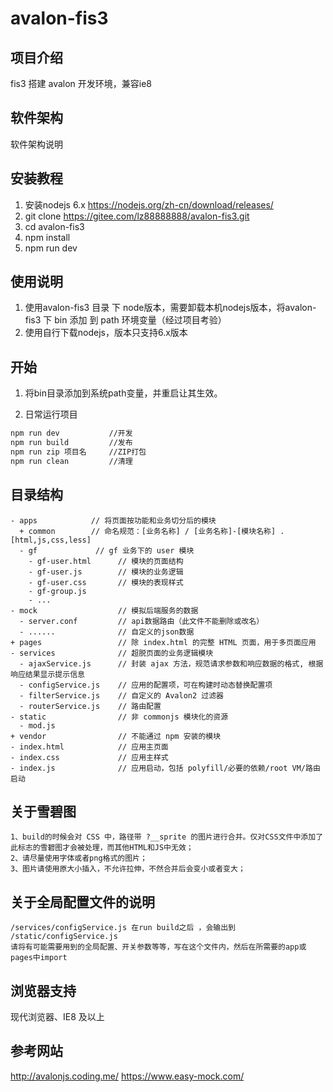 # avalon-fis3

## 项目介绍
fis3 搭建 avalon 开发环境，兼容ie8

## 软件架构
软件架构说明


## 安装教程
1. 安装nodejs 6.x https://nodejs.org/zh-cn/download/releases/
2. git clone https://gitee.com/lz88888888/avalon-fis3.git
3. cd avalon-fis3
4. npm install
5. npm run dev

## 使用说明

1. 使用avalon-fis3 目录 下 node版本，需要卸载本机nodejs版本，将avalon-fis3 下 bin 添加 到 path 环境变量（经过项目考验）
2. 使用自行下载nodejs，版本只支持6.x版本

## 开始

1. 将bin目录添加到系统path变量，并重启让其生效。

2. 日常运行项目
  ``` bash
  npm run dev           //开发
  npm run build         //发布
  npm run zip 项目名     //ZIP打包
  npm run clean         //清理
  ```


## 目录结构

```
- apps            // 将页面按功能和业务切分后的模块
  + common        // 命名规范：[业务名称] / [业务名称]-[模块名称] .[html,js,css,less]
  - gf             // gf 业务下的 user 模块
    - gf-user.html      // 模块的页面结构
    - gf-user.js        // 模块的业务逻辑
    - gf-user.css       // 模块的表现样式
    - gf-group.js
    - ...
- mock                  // 模拟后端服务的数据
  - server.conf         // api数据路由（此文件不能删除或改名）
  - ......              // 自定义的json数据
+ pages                 // 除 index.html 的完整 HTML 页面，用于多页面应用
- services              // 超脱页面的业务逻辑模块
  - ajaxService.js      // 封装 ajax 方法，规范请求参数和响应数据的格式, 根据响应结果显示提示信息
  - configService.js    // 应用的配置项，可在构建时动态替换配置项
  - filterService.js    // 自定义的 Avalon2 过滤器
  - routerService.js    // 路由配置
- static                // 非 commonjs 模块化的资源
  - mod.js
+ vendor                // 不能通过 npm 安装的模块
- index.html            // 应用主页面
- index.css             // 应用主样式
- index.js              // 应用启动，包括 polyfill/必要的依赖/root VM/路由启动
```


## 关于雪碧图
```
1、build的时候会对 CSS 中，路径带 ?__sprite 的图片进行合并。仅对CSS文件中添加了此标志的雪碧图才会被处理，而其他HTML和JS中无效；
2、请尽量使用字体或者png格式的图片；
3、图片请使用原大小插入，不允许拉伸，不然合并后会变小或者变大；
```

## 关于全局配置文件的说明
```
/services/configService.js 在run build之后 ，会输出到 /static/configService.js
请将有可能需要用到的全局配置、开关参数等等，写在这个文件内，然后在所需要的app或pages中import
```

## 浏览器支持

现代浏览器、IE8 及以上


## 参考网站
http://avalonjs.coding.me/
https://www.easy-mock.com/
